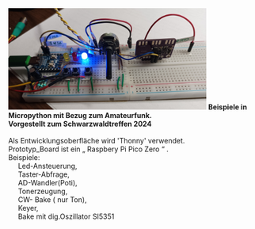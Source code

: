 <img src="https://github.com/dk2jk/anwendungen_micropython/blob/main/bake_si.jpg" alt="bake mit si5351" width=400/>
<b>Beispiele in Micropython mit Bezug zum Amateurfunk.<br>
Vorgestellt zum Schwarzwaldtreffen 2024</b><br><br>
Als Entwicklungsoberfläche wird 'Thonny' verwendet.<br>
Prototyp_Board ist ein „ Raspbery Pi Pico Zero “ .<br>
Beispiele:<br>
 &nbsp;&nbsp;&nbsp;&nbsp; Led-Ansteuerung, <br>
 &nbsp;&nbsp;&nbsp;&nbsp; Taster-Abfrage, <br>
 &nbsp;&nbsp;&nbsp;&nbsp; AD-Wandler(Poti), <br>
 &nbsp;&nbsp;&nbsp;&nbsp; Tonerzeugung, <br>
 &nbsp;&nbsp;&nbsp;&nbsp; CW- Bake ( nur Ton),<br>
 &nbsp;&nbsp;&nbsp;&nbsp; Keyer,<br>
 &nbsp;&nbsp;&nbsp;&nbsp; Bake mit dig.Oszillator SI5351<br></p>
